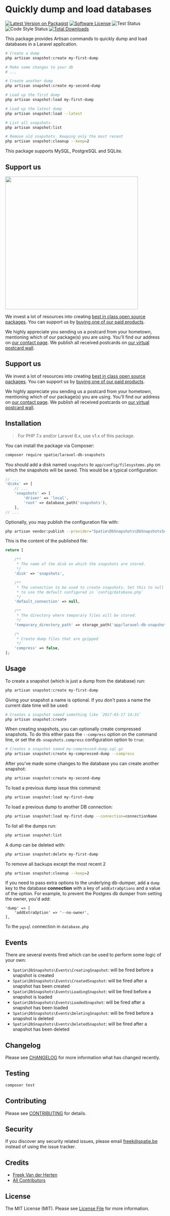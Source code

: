 # Quickly dump and load databases

[![Latest Version on Packagist](https://img.shields.io/packagist/v/spatie/laravel-db-snapshots.svg?style=flat-square)](https://packagist.org/packages/spatie/laravel-db-snapshots)
[![Software License](https://img.shields.io/badge/license-MIT-brightgreen.svg?style=flat-square)](LICENSE.md)
![Test Status](https://img.shields.io/github/workflow/status/spatie/laravel-db-snapshots/run-tests?label=tests)
![Code Style Status](https://img.shields.io/github/workflow/status/spatie/laravel-db-snapshots/Check%20&%20fix%20styling?label=code%20style)
[![Total Downloads](https://img.shields.io/packagist/dt/spatie/laravel-db-snapshots.svg?style=flat-square)](https://packagist.org/packages/spatie/laravel-db-snapshots)

This package provides Artisan commands to quickly dump and load databases in a Laravel application.

```bash
# Create a dump
php artisan snapshot:create my-first-dump

# Make some changes to your db
# ...

# Create another dump
php artisan snapshot:create my-second-dump

# Load up the first dump
php artisan snapshot:load my-first-dump

# Load up the latest dump
php artisan snapshot:load --latest

# List all snapshots
php artisan snapshot:list

# Remove old snapshots. Keeping only the most recent
php artisan snapshot:cleanup --keep=2
```

This package supports MySQL, PostgreSQL and SQLite.

## Support us

[<img src="https://github-ads.s3.eu-central-1.amazonaws.com/laravel-db-snapshots.jpg?t=1" width="419px" />](https://spatie.be/github-ad-click/laravel-db-snapshots)

We invest a lot of resources into creating [best in class open source packages](https://spatie.be/open-source). You can support us by [buying one of our paid products](https://spatie.be/open-source/support-us).

We highly appreciate you sending us a postcard from your hometown, mentioning which of our package(s) you are using. You'll find our address on [our contact page](https://spatie.be/about-us). We publish all received postcards on [our virtual postcard wall](https://spatie.be/open-source/postcards).

## Support us

We invest a lot of resources into creating [best in class open source packages](https://spatie.be/open-source). You can support us by [buying one of our paid products](https://spatie.be/open-source/support-us). 

We highly appreciate you sending us a postcard from your hometown, mentioning which of our package(s) you are using. You'll find our address on [our contact page](https://spatie.be/about-us). We publish all received postcards on [our virtual postcard wall](https://spatie.be/open-source/postcards).

## Installation

> For PHP 7.x and/or Laravel 6.x, use v1.x of this package.

You can install the package via Composer:

```bash
composer require spatie/laravel-db-snapshots
```

You should add a disk named `snapshots` to `app/config/filesystems.php` on which the snapshots will be saved. This would be a typical configuration:

```php
// ...
'disks' => [
    // ...
    'snapshots' => [
        'driver' => 'local',
        'root' => database_path('snapshots'),
    ],
// ...    
```

Optionally, you may publish the configuration file with:

```bash
php artisan vendor:publish --provider="Spatie\DbSnapshots\DbSnapshotsServiceProvider" --tag="config"
```

This is the content of the published file:

```php
return [

    /**
     * The name of the disk on which the snapshots are stored.
     */
    'disk' => 'snapshots',

    /**
     * The connection to be used to create snapshots. Set this to null
     * to use the default configured in `config/database.php`
     */
    'default_connection' => null,

    /**
     * The directory where temporary files will be stored.
     */
    'temporary_directory_path' => storage_path('app/laravel-db-snapshots/temp'),

    /*
     * Create dump files that are gzipped
     */
    'compress' => false,
];
```

## Usage

To create a snapshot (which is just a dump from the database) run:

```bash
php artisan snapshot:create my-first-dump
```

Giving your snapshot a name is optional. If you don't pass a name the current date time will be used:

```bash
# Creates a snapshot named something like `2017-03-17 14:31`
php artisan snapshot:create
```

When creating snapshots, you can optionally create compressed snapshots.  To do this either pass the `--compress` option on the command line, or set the `db-snapshots.compress` configuration option to `true`:

```bash
# Creates a snapshot named my-compressed-dump.sql.gz
php artisan snapshot:create my-compressed-dump --compress
```

After you've made some changes to the database you can create another snapshot:

```bash
php artisan snapshot:create my-second-dump
```

To load a previous dump issue this command:

```bash
php artisan snapshot:load my-first-dump
```

To load a previous dump to another DB connection:

```bash
php artisan snapshot:load my-first-dump --connection=connectionName
```

To list all the dumps run:

```bash
php artisan snapshot:list
```

A dump can be deleted with:

```bash
php artisan snapshot:delete my-first-dump
```

To remove all backups except the most recent 2

```bash
php artisan snapshot:cleanup --keep=2
```

If you need to pass extra options to the underlying db-dumper, add a `dump` key to the database **connection** with a key of `addExtraOptions` and a value of the option. For example, to prevent the Postgres db dumper from setting the owner, you'd add:
```
'dump' => [
    'addExtraOption' => '--no-owner',
],
```
To the `pgsql` connection in `database.php`

## Events

There are several events fired which can be used to perform some logic of your own:

- `Spatie\DbSnapshots\Events\CreatingSnapshot`: will be fired before a snapshot is created
- `Spatie\DbSnapshots\Events\CreatedSnapshot`: will be fired after a snapshot has been created
- `Spatie\DbSnapshots\Events\LoadingSnapshot`: will be fired before a snapshot is loaded
- `Spatie\DbSnapshots\Events\LoadedSnapshot`: will be fired after a snapshot has been loaded
- `Spatie\DbSnapshots\Events\DeletingSnapshot`: will be fired before a snapshot is deleted
- `Spatie\DbSnapshots\Events\DeletedSnapshot`: will be fired after a snapshot has been deleted

## Changelog

Please see [CHANGELOG](CHANGELOG.md) for more information what has changed recently.

## Testing

``` bash
composer test
```

## Contributing

Please see [CONTRIBUTING](CONTRIBUTING.md) for details.

## Security

If you discover any security related issues, please email freek@spatie.be instead of using the issue tracker.

## Credits

- [Freek Van der Herten](https://github.com/freekmurze)
- [All Contributors](../../contributors)

## License

The MIT License (MIT). Please see [License File](LICENSE.md) for more information.
